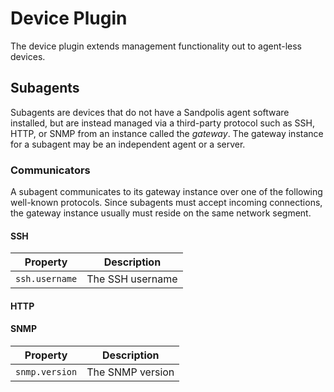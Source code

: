 # Device Plugin
The device plugin extends management functionality out to agent-less devices.

## Subagents
Subagents are devices that do not have a Sandpolis agent software installed, but are
instead managed via a third-party protocol such as SSH, HTTP, or SNMP from an instance
called the _gateway_. The gateway instance for a subagent may be an independent
agent or a server.

### Communicators
A subagent communicates to its gateway instance over one of the following well-known
protocols. Since subagents must accept incoming connections, the gateway instance
usually must reside on the same network segment.

#### SSH
| Property   | Description |
|------------|-------------|
| `ssh.username` | The SSH username |

#### HTTP
#### SNMP
| Property   | Description |
|------------|-------------|
| `snmp.version` | The SNMP version |
